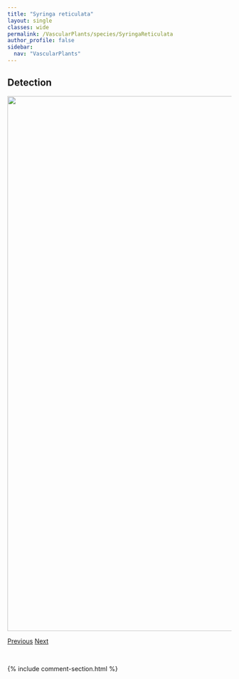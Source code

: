 ```yaml
---
title: "Syringa reticulata"
layout: single
classes: wide
permalink: /VascularPlants/species/SyringaReticulata
author_profile: false
sidebar:
  nav: "VascularPlants"
---
```


<h2>Detection</h2>

<a href="https://drive.google.com/uc?export=view&id=1Vb6cQwB8_9swS4Dr5kwLMWAexWR_QtP-">
<img src="https://drive.google.com/uc?export=view&id=1Vb6cQwB8_9swS4Dr5kwLMWAexWR_QtP-" height = "1200" width = "800">
</a>


<a href="/DevelopmentWebsite/VascularPlants/species/Syringa" class="pagination--pager" title="Syringa">Previous</a> <a href="/DevelopmentWebsite/VascularPlants/species/SyringaVulgaris" class="pagination--pager" title="Syringa vulgaris">Next</a>

<p>&nbsp;</p>

{% include comment-section.html %}
